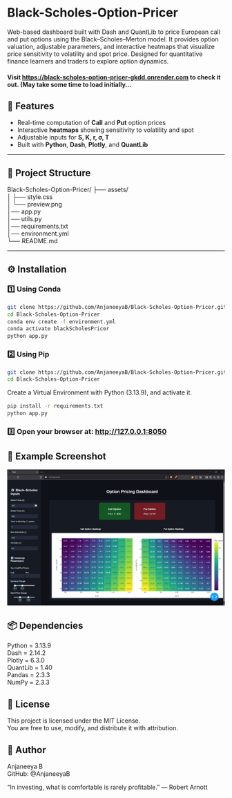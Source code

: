 # Black-Scholes-Option-Pricer
Web-based dashboard built with Dash and QuantLib to price European call and put options using the Black–Scholes–Merton model. It provides option valuation, adjustable parameters, and interactive heatmaps that visualize price sensitivity to volatility and spot price. Designed for quantitative finance learners and traders to explore option dynamics.  

#### Visit https://black-scholes-option-pricer-gkdd.onrender.com to check it out. (May take some time to load initially...

## 🚀 Features
- Real-time computation of **Call** and **Put** option prices  
- Interactive **heatmaps** showing sensitivity to volatility and spot  
- Adjustable inputs for **S, K, r, σ, T**  
- Built with **Python**, **Dash**, **Plotly**, and **QuantLib**

---

## 📁 Project Structure
Black-Scholes-Option-Pricer/
├── assets/  
│ ├── style.css  
│ └── preview.png  
│── app.py  
│── utils.py  
│── requirements.txt  
│── environment.yml  
└── README.md  
  
---  
  
## ⚙️ Installation  

### 1️⃣ Using Conda
```bash
git clone https://github.com/AnjaneeyaB/Black-Scholes-Option-Pricer.git
cd Black-Scholes-Option-Pricer
conda env create -f environment.yml
conda activate blackScholesPricer
python app.py
```
  
### 2️⃣ Using Pip
```bash
git clone https://github.com/AnjaneeyaB/Black-Scholes-Option-Pricer.git
cd Black-Scholes-Option-Pricer
```
Create a Virtual Environment with Python (3.13.9), and activate it.
```bash
pip install -r requirements.txt
python app.py
```

### 3️⃣ Open your browser at: http://127.0.0.1:8050  

## 
## 📸 Example Screenshot  
![App Preview](assets/preview.png)  
    
## 📦 Dependencies  
  Python = 3.13.9    
  Dash = 2.14.2  
  Plotly = 6.3.0  
  QuantLib = 1.40  
  Pandas = 2.3.3  
  NumPy = 2.3.3  
  
## 📜 License  
  
This project is licensed under the MIT License.  
You are free to use, modify, and distribute it with attribution.
    
## 👤 Author  
  
Anjaneeya B  
GitHub: @AnjaneeyaB  
  
“In investing, what is comfortable is rarely profitable.” — Robert Arnott


